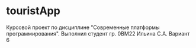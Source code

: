 # touristApp
 Курсовой проект по дисциплине "Современные платформы программирования". Выполнил студент гр. 0ВМ22 Ильина С.А. Вариант 6
